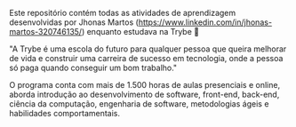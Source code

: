 Este repositório contém todas as atividades de aprendizagem desenvolvidas por Jhonas Martos (https://www.linkedin.com/in/jhonas-martos-320746135/) enquanto estudava na Trybe 🚀

"A Trybe é uma escola do futuro para qualquer pessoa que queira melhorar de vida e construir uma carreira de sucesso em tecnologia, onde a pessoa só paga quando conseguir um bom trabalho."

O programa conta com mais de 1.500 horas de aulas presenciais e online, aborda introdução ao desenvolvimento de software, front-end, back-end, ciência da computação, engenharia de software, metodologias ágeis e habilidades comportamentais.
